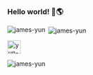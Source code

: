 ### Hello world! 👋🌎

<p><img align="left" src="https://github-readme-stats.vercel.app/api/top-langs/?username=james-yun&layout=compact&hide=html" alt="james-yun" /></p>

<p>&nbsp;<img align="center" src="https://github-readme-stats.vercel.app/api?username=james-yun&show_icons=true" alt="james-yun" /></p>

<a href="https://linkedin.com/in/yun-james" target="blank"><img src="https://cdn.jsdelivr.net/npm/simple-icons@3.0.1/icons/linkedin.svg" alt="yun-james" height="30" width="30" /></a>

<p align="left"> <img src="https://komarev.com/ghpvc/?username=james-yun" alt="james-yun" /> </p>
